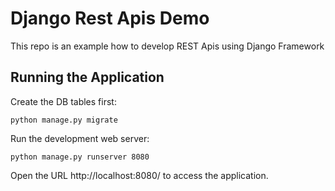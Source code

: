 # Django Rest Apis Demo


This repo is an example how to develop REST Apis using Django Framework

## Running the Application

Create the DB tables first:
```
python manage.py migrate
```
Run the development web server:
```
python manage.py runserver 8080
```
Open the URL http://localhost:8080/ to access the application.
